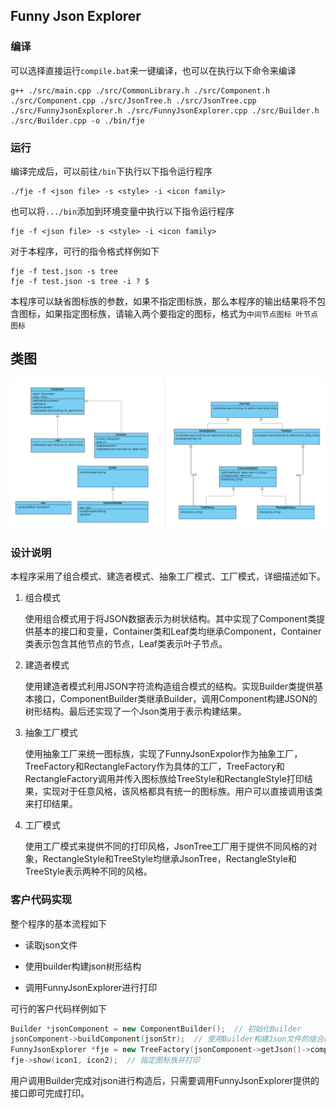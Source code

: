 ## Funny Json Explorer

### 编译

可以选择直接运行`compile.bat`来一键编译，也可以在执行以下命令来编译

```batch
g++ ./src/main.cpp ./src/CommonLibrary.h ./src/Component.h ./src/Component.cpp ./src/JsonTree.h ./src/JsonTree.cpp ./src/FunnyJsonExplorer.h ./src/FunnyJsonExplorer.cpp ./src/Builder.h ./src/Builder.cpp -o ./bin/fje
```

### 运行

编译完成后，可以前往`/bin`下执行以下指令运行程序

```batch
./fje -f <json file> -s <style> -i <icon family>
```

也可以将`.../bin`添加到环境变量中执行以下指令运行程序

```batch
fje -f <json file> -s <style> -i <icon family>
```

对于本程序，可行的指令格式样例如下

```batch
fje -f test.json -s tree
fje -f test.json -s tree -i ? $
```

本程序可以缺省图标族的参数，如果不指定图标族，那么本程序的输出结果将不包含图标，如果指定图标族，请输入两个要指定的图标，格式为`中间节点图标 叶节点图标` 

## 类图

![UML.png](./pic/UML.png)

### 设计说明

本程序采用了组合模式、建造者模式、抽象工厂模式、工厂模式，详细描述如下。

1. 组合模式
   
   使用组合模式用于将JSON数据表示为树状结构。其中实现了Component类提供基本的接口和变量，Container类和Leaf类均继承Component，Container类表示包含其他节点的节点，Leaf类表示叶子节点。

2. 建造者模式
   
   使用建造者模式利用JSON字符流构造组合模式的结构。实现Builder类提供基本接口，ComponentBuilder类继承Builder，调用Component构建JSON的树形结构。最后还实现了一个Json类用于表示构建结果。

3. 抽象工厂模式
   
   使用抽象工厂来统一图标族，实现了FunnyJsonExpolor作为抽象工厂，TreeFactory和RectangleFactory作为具体的工厂，TreeFactory和RectangleFactory调用并传入图标族给TreeStyle和RectangleStyle打印结果，实现对于任意风格，该风格都具有统一的图标族。用户可以直接调用该类来打印结果。

4. 工厂模式
   
   使用工厂模式来提供不同的打印风格，JsonTree工厂用于提供不同风格的对象，RectangleStyle和TreeStyle均继承JsonTree，RectangleStyle和TreeStyle表示两种不同的风格。

### 客户代码实现

整个程序的基本流程如下

- 读取json文件

- 使用builder构建json树形结构

- 调用FunnyJsonExplorer进行打印

可行的客户代码样例如下

```cpp
Builder *jsonComponent = new ComponentBuilder();  // 初始化Builder
jsonComponent->buildComponent(jsonStr);  // 使用Builder构建Json文件的组合模式树形结构
FunnyJsonExplorer *fje = new TreeFactory(jsonComponent->getJson()->componentRoot); // 选择打印风格
fje->show(icon1, icon2);  // 指定图标族并打印
```

用户调用Builder完成对json进行构造后，只需要调用FunnyJsonExplorer提供的接口即可完成打印。
